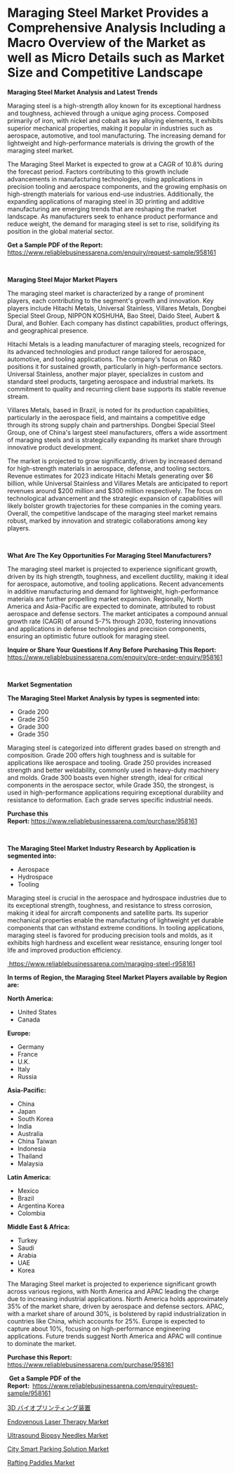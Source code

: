 <p><h1>Maraging Steel Market Provides a Comprehensive Analysis Including a Macro Overview of the Market as well as Micro Details such as Market Size and Competitive Landscape</h1></p><p><strong>Maraging Steel Market Analysis and Latest Trends</strong></p>
<p><p>Maraging steel is a high-strength alloy known for its exceptional hardness and toughness, achieved through a unique aging process. Composed primarily of iron, with nickel and cobalt as key alloying elements, it exhibits superior mechanical properties, making it popular in industries such as aerospace, automotive, and tool manufacturing. The increasing demand for lightweight and high-performance materials is driving the growth of the maraging steel market.</p><p>The Maraging Steel Market is expected to grow at a CAGR of 10.8% during the forecast period. Factors contributing to this growth include advancements in manufacturing technologies, rising applications in precision tooling and aerospace components, and the growing emphasis on high-strength materials for various end-use industries. Additionally, the expanding applications of maraging steel in 3D printing and additive manufacturing are emerging trends that are reshaping the market landscape. As manufacturers seek to enhance product performance and reduce weight, the demand for maraging steel is set to rise, solidifying its position in the global material sector.</p></p>
<p><strong>Get a Sample PDF of the Report:&nbsp;</strong> <a href="https://www.reliablebusinessarena.com/enquiry/request-sample/958161">https://www.reliablebusinessarena.com/enquiry/request-sample/958161</a></p>
<p>&nbsp;</p>
<p><strong>Maraging Steel Major Market Players</strong></p>
<p><p>The maraging steel market is characterized by a range of prominent players, each contributing to the segment's growth and innovation. Key players include Hitachi Metals, Universal Stainless, Villares Metals, Dongbei Special Steel Group, NIPPON KOSHUHA, Bao Steel, Daido Steel, Aubert & Dural, and Bohler. Each company has distinct capabilities, product offerings, and geographical presence.</p><p>Hitachi Metals is a leading manufacturer of maraging steels, recognized for its advanced technologies and product range tailored for aerospace, automotive, and tooling applications. The company's focus on R&D positions it for sustained growth, particularly in high-performance sectors. Universal Stainless, another major player, specializes in custom and standard steel products, targeting aerospace and industrial markets. Its commitment to quality and recurring client base supports its stable revenue stream.</p><p>Villares Metals, based in Brazil, is noted for its production capabilities, particularly in the aerospace field, and maintains a competitive edge through its strong supply chain and partnerships. Dongbei Special Steel Group, one of China's largest steel manufacturers, offers a wide assortment of maraging steels and is strategically expanding its market share through innovative product development.</p><p>The market is projected to grow significantly, driven by increased demand for high-strength materials in aerospace, defense, and tooling sectors. Revenue estimates for 2023 indicate Hitachi Metals generating over $6 billion, while Universal Stainless and Villares Metals are anticipated to report revenues around $200 million and $300 million respectively. The focus on technological advancement and the strategic expansion of capabilities will likely bolster growth trajectories for these companies in the coming years. Overall, the competitive landscape of the maraging steel market remains robust, marked by innovation and strategic collaborations among key players.</p></p>
<p>&nbsp;</p>
<p><strong>What Are The Key Opportunities For Maraging Steel Manufacturers?</strong></p>
<p><p>The maraging steel market is projected to experience significant growth, driven by its high strength, toughness, and excellent ductility, making it ideal for aerospace, automotive, and tooling applications. Recent advancements in additive manufacturing and demand for lightweight, high-performance materials are further propelling market expansion. Regionally, North America and Asia-Pacific are expected to dominate, attributed to robust aerospace and defense sectors. The market anticipates a compound annual growth rate (CAGR) of around 5-7% through 2030, fostering innovations and applications in defense technologies and precision components, ensuring an optimistic future outlook for maraging steel.</p></p>
<p><strong>Inquire or Share Your Questions If Any Before Purchasing This Report:</strong> <a href="https://www.reliablebusinessarena.com/enquiry/pre-order-enquiry/958161">https://www.reliablebusinessarena.com/enquiry/pre-order-enquiry/958161</a></p>
<p>&nbsp;</p>
<p><strong>Market Segmentation</strong></p>
<p><strong>The Maraging Steel Market Analysis by types is segmented into:</strong></p>
<p><ul><li>Grade 200</li><li>Grade 250</li><li>Grade 300</li><li>Grade 350</li></ul></p>
<p><p>Maraging steel is categorized into different grades based on strength and composition. Grade 200 offers high toughness and is suitable for applications like aerospace and tooling. Grade 250 provides increased strength and better weldability, commonly used in heavy-duty machinery and molds. Grade 300 boasts even higher strength, ideal for critical components in the aerospace sector, while Grade 350, the strongest, is used in high-performance applications requiring exceptional durability and resistance to deformation. Each grade serves specific industrial needs.</p></p>
<p><strong>Purchase this Report:&nbsp;</strong><a href="https://www.reliablebusinessarena.com/purchase/958161">https://www.reliablebusinessarena.com/purchase/958161</a></p>
<p>&nbsp;</p>
<p><strong>The Maraging Steel Market Industry Research by Application is segmented into:</strong></p>
<p><ul><li>Aerospace</li><li>Hydrospace</li><li>Tooling</li></ul></p>
<p><p>Maraging steel is crucial in the aerospace and hydrospace industries due to its exceptional strength, toughness, and resistance to stress corrosion, making it ideal for aircraft components and satellite parts. Its superior mechanical properties enable the manufacturing of lightweight yet durable components that can withstand extreme conditions. In tooling applications, maraging steel is favored for producing precision tools and molds, as it exhibits high hardness and excellent wear resistance, ensuring longer tool life and improved production efficiency.</p></p>
<p><a href="https://www.reliablebusinessarena.com/maraging-steel-r958161">&nbsp;https://www.reliablebusinessarena.com/maraging-steel-r958161</a></p>
<p><strong>In terms of Region, the Maraging Steel Market Players available by Region are:</strong></p>
<p>
    <p> <strong> North America: </strong>
        <ul>
            <li>United States</li>
            <li>Canada</li>
        </ul>
        </p> 
    <p> <strong> Europe: </strong>
        <ul>
            <li>Germany</li>
            <li>France</li>
            <li>U.K.</li>
            <li>Italy</li>
            <li>Russia</li>
        </ul>
        </p> 
    <p> <strong> Asia-Pacific: </strong>
        <ul>
            <li>China</li>
            <li>Japan</li>
            <li>South Korea</li>
            <li>India</li>
            <li>Australia</li>
            <li>China Taiwan</li>
            <li>Indonesia</li>
            <li>Thailand</li>
            <li>Malaysia</li>
        </ul>
        </p> 
    <p> <strong> Latin America: </strong>
        <ul>
            <li>Mexico</li>
            <li>Brazil</li>
            <li>Argentina Korea</li>
            <li>Colombia</li>
        </ul>
        </p> 
    <p> <strong> Middle East & Africa: </strong>
        <ul>
            <li>Turkey</li>
            <li>Saudi</li>
            <li>Arabia</li>
            <li>UAE</li>
            <li>Korea</li>
        </ul>
    </p>
    </p>
<p><p>The Maraging Steel market is projected to experience significant growth across various regions, with North America and APAC leading the charge due to increasing industrial applications. North America holds approximately 35% of the market share, driven by aerospace and defense sectors. APAC, with a market share of around 30%, is bolstered by rapid industrialization in countries like China, which accounts for 25%. Europe is expected to capture about 10%, focusing on high-performance engineering applications. Future trends suggest North America and APAC will continue to dominate the market.</p></p>
<p><strong>Purchase this Report: </strong><a href="https://www.reliablebusinessarena.com/purchase/958161">https://www.reliablebusinessarena.com/purchase/958161</a></p>
<p>&nbsp;<strong>Get a Sample PDF of the Report:&nbsp;&nbsp;</strong><a href="https://www.reliablebusinessarena.com/enquiry/request-sample/958161">https://www.reliablebusinessarena.com/enquiry/request-sample/958161</a></p>
<p><strong></strong></p>
<p><p><a href="https://medium.com/@cassianlinzjx/3d-bioprinting-equipment-market-%E3%81%AF-%E3%82%B3%E3%82%B9%E3%83%88%E7%AE%A1%E7%90%86%E3%81%A8%E5%8A%B9%E7%8E%87%E5%90%91%E4%B8%8A%E3%82%92%E5%84%AA%E5%85%88%E3%81%97%E3%81%BE%E3%81%99-%E3%81%95%E3%82%89%E3%81%AB-%E5%A0%B1%E5%91%8A%E6%9B%B8%E3%81%AF%E5%B8%82%E5%A0%B4%E3%81%AE%E9%9C%80%E8%A6%81%E9%9D%A2%E3%81%A8%E4%BE%9B%E7%B5%A6%E9%9D%A2%E3%81%AE%E4%B8%A1%E6%96%B9%E3%82%92%E3%82%AB%E3%83%90%E3%83%BC%E3%81%97%E3%81%A6%E3%81%84%E3%81%BE%E3%81%99-3d-bioprinting-d68fa06867e5">3D バイオプリンティング装置</a></p><p><a href="https://www.linkedin.com/pulse/endovenous-laser-therapy-market-outlook-forecast-from-nfvye?trackingId=bdbShQtXTZ6HmE0a1Jet1Q%3D%3D">Endovenous Laser Therapy Market</a></p><p><a href="https://www.linkedin.com/pulse/ultrasound-biopsy-needles-industry-insights-report-analyzing-5b4le?trackingId=%2FG4tnsxMRsq5zCK7xQIXsA%3D%3D">Ultrasound Biopsy Needles Market</a></p><p><a href="https://issuu.com/reportprime-2/docs/city-smart-parking-solution-market-_30c54aceb0dba3">City Smart Parking Solution Market</a></p><p><a href="https://medium.com/@jack.peake76867/the-rafting-paddles-market-report-analyzes-important-operational-and-performance-data-so-one-may-dc563705549a">Rafting Paddles Market</a></p></p>
